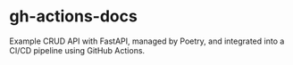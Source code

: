 # gh-actions-docs
Example CRUD API with FastAPI, managed by Poetry, and integrated into a CI/CD pipeline using GitHub Actions.
